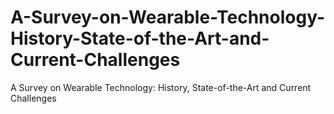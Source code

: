 # A-Survey-on-Wearable-Technology-History-State-of-the-Art-and-Current-Challenges
A Survey on Wearable Technology: History, State-of-the-Art and Current Challenges
